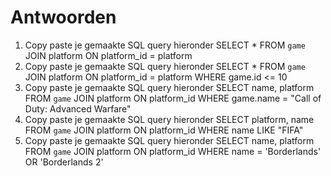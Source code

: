 # Antwoorden

1. Copy paste je gemaakte SQL query hieronder
   SELECT * FROM `game` JOIN platform ON platform_id = platform
2. Copy paste je gemaakte SQL query hieronder
   SELECT * FROM `game` JOIN platform ON platform_id = platform WHERE game.id <= 10 
3. Copy paste je gemaakte SQL query hieronder
   SELECT name, platform FROM `game` JOIN platform ON platform_id WHERE game.name = "Call of Duty: Advanced Warfare"
4. Copy paste je gemaakte SQL query hieronder
   SELECT platform, name FROM `game` JOIN platform ON platform_id WHERE name LIKE "FIFA"
5. Copy paste je gemaakte SQL query hieronder
   SELECT name, platform FROM `game` JOIN platform ON platform_id WHERE name = 'Borderlands' OR 'Borderlands 2'